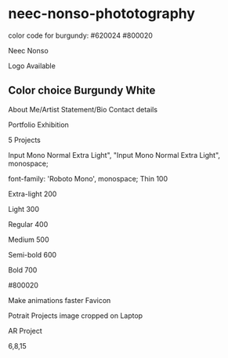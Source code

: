 # neec-nonso-phototography


color code for burgundy: #620024
#800020




Neec Nonso

Logo Available


Color choice 
Burgundy
White
- 

About Me/Artist Statement/Bio
Contact details

Portfolio
Exhibition

5 Projects 




Input Mono Normal Extra Light", 
"Input Mono Normal Extra Light", monospace;

font-family: 'Roboto Mono', monospace;
Thin 100

Extra-light 200

Light 300

Regular 400

Medium 500

Semi-bold 600

Bold 700


#800020



Make animations faster
Favicon

Potrait Projects image cropped on Laptop



AR Project 


6,8,15
 

   <meta name="google-site-verification" content="g87Q6hOwJZZ1Yxe63hb3_rBTowrGJAiuULnUolmTzL4" />





